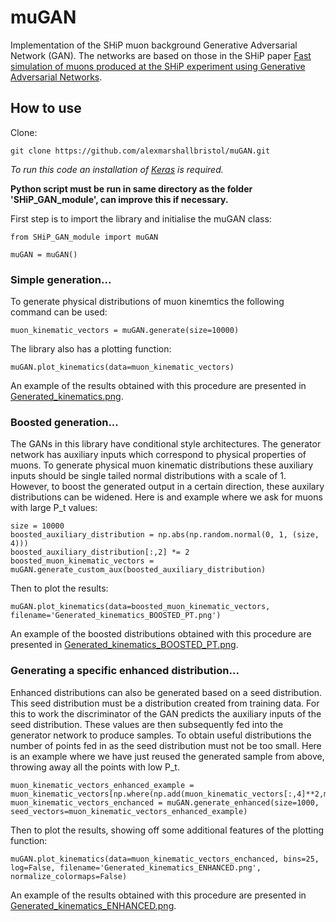 # muGAN

Implementation of the SHiP muon background Generative Adversarial Network (GAN). The networks are based on those in the SHiP paper [Fast simulation of muons produced at the SHiP
experiment using Generative Adversarial Networks](https://arxiv.org/abs/1909.04451).

## How to use

Clone:
```
git clone https://github.com/alexmarshallbristol/muGAN.git
```

*To run this code an installation of [Keras](https://keras.io/) is required.*

**Python script must be run in same directory as the folder 'SHiP_GAN_module', can improve this if necessary.**

First step is to import the library and initialise the muGAN class:
```
from SHiP_GAN_module import muGAN

muGAN = muGAN()
```


### Simple generation...

To generate physical distributions of muon kinemtics the following command can be used:
```
muon_kinematic_vectors = muGAN.generate(size=10000)
```

The library also has a plotting function:
```
muGAN.plot_kinematics(data=muon_kinematic_vectors)
```

An example of the results obtained with this procedure are presented in [Generated_kinematics.png](Generated_kinematics.png).


### Boosted generation...

The GANs in this library have conditional style architectures. The generator network has auxiliary inputs which correspond to physical properties of muons. To generate physical muon kinematic distributions these auxiliary inputs should be single tailed normal distributions with a scale of 1. However, to boost the generated output in a certain direction, these auxilary distributions can be widened. Here is and example where we ask for muons with large P_t values:
```
size = 10000
boosted_auxiliary_distribution = np.abs(np.random.normal(0, 1, (size, 4)))
boosted_auxiliary_distribution[:,2] *= 2
boosted_muon_kinematic_vectors = muGAN.generate_custom_aux(boosted_auxiliary_distribution)
```
Then to plot the results:
```
muGAN.plot_kinematics(data=boosted_muon_kinematic_vectors, filename='Generated_kinematics_BOOSTED_PT.png')
```

An example of the boosted distributions obtained with this procedure are presented in [Generated_kinematics_BOOSTED_PT.png](Generated_kinematics_BOOSTED_PT.png).



### Generating a specific enhanced distribution...

Enhanced distributions can also be generated based on a seed distribution. This seed distribution must be a distribution created from training data. For this to work the discriminator of the GAN predicts the auxiliary inputs of the seed distribution. These values are then subsequently fed into the generator network to produce samples. To obtain useful distributions the number of points fed in as the seed distribution must not be too small. Here is an example where we have just reused the generated sample from above, throwing away all the points with low P_t.
```
muon_kinematic_vectors_enhanced_example = muon_kinematic_vectors[np.where(np.add(muon_kinematic_vectors[:,4]**2,muon_kinematic_vectors[:,5]**2)>1.5)]
muon_kinematic_vectors_enchanced = muGAN.generate_enhanced(size=1000, seed_vectors=muon_kinematic_vectors_enhanced_example)
```
Then to plot the results, showing off some additional features of the plotting function:
```
muGAN.plot_kinematics(data=muon_kinematic_vectors_enchanced, bins=25, log=False, filename='Generated_kinematics_ENHANCED.png', normalize_colormaps=False)
```

An example of the results obtained with this procedure are presented in [Generated_kinematics_ENHANCED.png](Generated_kinematics_ENHANCED.png).


